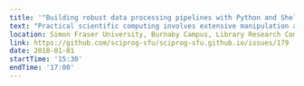```yaml
---
title: '"Building robust data processing pipelines with Python and Shell Scripts" by Sean La'
text: "Practical scientific computing involves extensive manipulation and processing of data. A pipeline is a self-contained program that performs a series of data processing steps with very little effort needed from the user. An ideal scientific computing pipeline is one that requires the user to only provide input data files and performs the rest of the computation on its own. Building pipelines like these are ideal for scientific research because they allow others to easily replicate computational research. In this workshop, participants will learn the basics of creating robust data processing pipelines using shell scripts and Python. Participants will build their own genetic variant caller pipeline to showcase this skill."
location: Simon Fraser University, Burnaby Campus, Library Research Commons, Room 3010
link: https://github.com/sciprog-sfu/sciprog-sfu.github.io/issues/179
date: 2018-01-01
startTime: '15:30'
endTime: '17:00'
---
```


